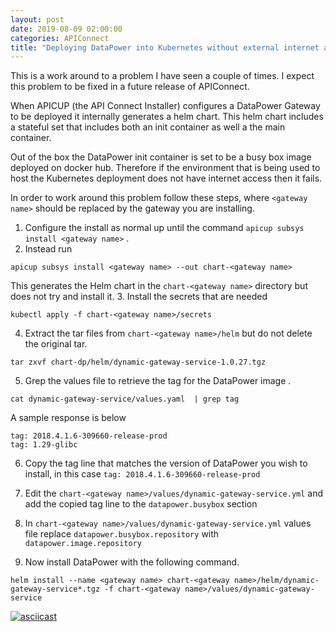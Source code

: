 ```yaml
---
layout: post
date: 2019-08-09 02:00:00
categories: APIConnect
title: "Deploying DataPower into Kubernetes without external internet access. "
---
```


This is a work around to a problem I have seen a couple of times. I expect this problem to be fixed in a future release of APIConnect.

When APICUP (the API Connect Installer) configures a DataPower Gateway to be deployed it internally generates a helm chart. This helm chart includes a stateful set that includes both an init container as well a the main container.  

Out of the box the DataPower init container is set to be a busy box image deployed on docker hub. Therefore if the environment that is being used to host the Kubernetes deployment does not have internet access then it fails.

<!--more-->

In order to work around this problem follow these steps, where `<gateway name>` should be replaced by the gateway you are installing.

1. Configure the install as normal up until the command `apicup subsys install <gateway name>` .
2. Instead run
```
apicup subsys install <gateway name> --out chart-<gateway name>
```
This generates the Helm chart in the `chart-<gateway name>` directory but does not try and install it.
3. Install the secrets that are needed
```
kubectl apply -f chart-<gateway name>/secrets
```
4. Extract the tar files from `chart-<gateway name>/helm` but do not delete the original tar.
```
tar zxvf chart-dp/helm/dynamic-gateway-service-1.0.27.tgz
```
5. Grep the values file to retrieve the tag for the DataPower image .
```
cat dynamic-gateway-service/values.yaml  | grep tag
```
A sample response is below
```
tag: 2018.4.1.6-309660-release-prod
tag: 1.29-glibc
```

6. Copy the tag line that matches the version of DataPower you wish to install, in this case `tag: 2018.4.1.6-309660-release-prod`

7. Edit the `chart-<gateway name>/values/dynamic-gateway-service.yml` and add the copied tag line to the `datapower.busybox` section

8. In `chart-<gateway name>/values/dynamic-gateway-service.yml` values file replace `datapower.busybox.repository` with `datapower.image.repository`

9. Now install DataPower with the following command.
```
helm install --name <gateway name> chart-<gateway name>/helm/dynamic-gateway-service*.tgz -f chart-<gateway name>/values/dynamic-gateway-service
```

[![asciicast](https://asciinema.org/a/KdpZDyyOEJBauXkXXwbH6gChK.svg)](https://asciinema.org/a/KdpZDyyOEJBauXkXXwbH6gChK)
